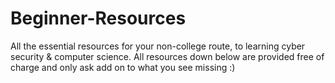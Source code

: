 # Beginner-Resources
All the essential resources for your non-college route, to learning cyber security &amp; computer science. All resources down below are provided free of charge and only ask add on to what you see missing :)
